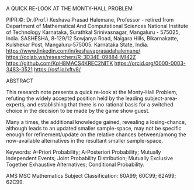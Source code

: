 A  QUICK  RE-LOOK  AT  THE  MONTY-HALL  PROBLEM 
 
PIPR:©: Dr.(Prof.) Keshava Prasad Halemane, 
Professor - retired from 
Department of Mathematical And Computational Sciences 
National Institute of Technology Karnataka, Surathkal 
Srinivasnagar, Mangaluru - 575025, India. 
SASHESHA,  8-129/12  Sowjanya Road, Naigara Hills, 
Bikarnakatte, Kulshekar Post, Mangaluru-575005. Karnataka State, India.
https://www.linkedin.com/in/keshavaprasadahalemane/ 
https://colab.ws/researchers/R-3D34E-09884-MI42Z 
https://github.com/KpH8MACS4KREC2NITK 
https://orcid.org/0000-0003-3483-3521 
https://osf.io/xftv8/ 

ABSTRACT 

This research note presents a quick re-look at the Monty-Hall Problem, refuting the widely accepted position held by the leading subject-area-experts, and establishing that there is no rational basis for a switched choice in the decision to be made by the game show guest. 

Many a times, the additional knowledge gained, revealing a losing-chance, although leads to an updated smaller sample-space, may not be specific enough for refinement/update on the relative chances between/among the now-available alternatives in the resultant smaller sample-space. 

Keywords: 	A-Priori Probability; A-Posteriori Probability; 
		Mutually Independent Events; Joint Probability Distribution; 
		Mutually Exclusive Together Exhaustive Alternatives; 
		Conditional Probability. 

AMS MSC Mathematics Subject Classification:	60A99; 60C99; 62A99; 62C99. 

